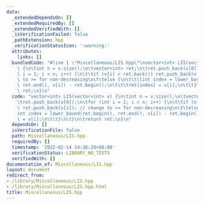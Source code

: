 ```yaml
---
data:
  _extendedDependsOn: []
  _extendedRequiredBy: []
  _extendedVerifiedWith: []
  _isVerificationFailed: false
  _pathExtension: hpp
  _verificationStatusIcon: ':warning:'
  attributes:
    links: []
  bundledCode: "#line 1 \"Miscellaneous/LIS.hpp\"\nvector<int> LIS(vector<int> v)\
    \ {\n\tint n = v.size();\n\tvector<int> ret;\n\tret.push_back(v[0]);\n\tfor (int\
    \ i = 1; i < n; i++) {\n\t\tif (v[i] > ret.back()) ret.push_back(v[i]); // change\
    \ to >= for non-decreasing\n\t\telse {\n\t\t\tint index = lower_bound(ret.begin(),\
    \ ret.end(), v[i]) - ret.begin();\n\t\t\tret[index] = v[i];\n\t\t}\n\t}\n\treturn\
    \ ret;\n}\n"
  code: "vector<int> LIS(vector<int> v) {\n\tint n = v.size();\n\tvector<int> ret;\n\
    \tret.push_back(v[0]);\n\tfor (int i = 1; i < n; i++) {\n\t\tif (v[i] > ret.back())\
    \ ret.push_back(v[i]); // change to >= for non-decreasing\n\t\telse {\n\t\t\t\
    int index = lower_bound(ret.begin(), ret.end(), v[i]) - ret.begin();\n\t\t\tret[index]\
    \ = v[i];\n\t\t}\n\t}\n\treturn ret;\n}\n"
  dependsOn: []
  isVerificationFile: false
  path: Miscellaneous/LIS.hpp
  requiredBy: []
  timestamp: '2022-02-14 14:36:29+08:00'
  verificationStatus: LIBRARY_NO_TESTS
  verifiedWith: []
documentation_of: Miscellaneous/LIS.hpp
layout: document
redirect_from:
- /library/Miscellaneous/LIS.hpp
- /library/Miscellaneous/LIS.hpp.html
title: Miscellaneous/LIS.hpp
---
```

